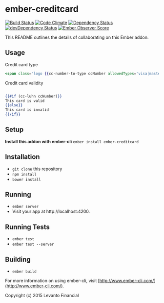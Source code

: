 # ember-creditcard

[![Build Status](https://travis-ci.org/Levanto-Financial/ember-creditcard.svg?branch=master)](https://travis-ci.org/Levanto-Financial/ember-creditcard)
[![Code Climate](https://codeclimate.com/github/Levanto-Financial/ember-creditcard/badges/gpa.svg)](https://codeclimate.com/github/Levanto-Financial/ember-creditcard)
[![Dependency Status](https://david-dm.org/levanto-financial/ember-creditcard.svg)](https://david-dm.org/levanto-financial/ember-creditcard)
[![devDependency Status](https://david-dm.org/levanto-financial/ember-creditcard/dev-status.svg)](https://david-dm.org/levanto-financial/ember-creditcard#info=devDependencies)
[![Ember Observer Score](http://emberobserver.com/badges/ember-creditcard.svg)](http://emberobserver.com/addons/ember-creditcard)


This README outlines the details of collaborating on this Ember addon.

## Usage

Credit card type

```hbs
<span class="logo {{cc-number-to-type ccNumber allowedTypes='visa|mastercard|amex|discover'}}"></span>

```

Credit card validity

```hbs

{{#if (cc-luhn ccNumber)}}
This card is valid
{{else}}
This card is invalid
{{/if}}

```

## Setup

**Install this addon with ember-cli** `ember install ember-creditcard`


## Installation

* `git clone` this repository
* `npm install`
* `bower install`

## Running

* `ember server`
* Visit your app at http://localhost:4200.

## Running Tests

* `ember test`
* `ember test --server`

## Building

* `ember build`

For more information on using ember-cli, visit [http://www.ember-cli.com/](http://www.ember-cli.com/).

Copyright (c) 2015 Levanto Financial
